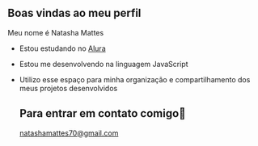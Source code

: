 ## Boas vindas ao meu perfil 

Meu nome é Natasha Mattes 

- Estou estudando no [Alura](https://www.alura.com.br)
- Estou me desenvolvendo na linguagem JavaScript
- Utilizo esse espaço para minha organização e compartilhamento dos meus projetos desenvolvidos

  ## Para entrar em contato comigo📧
  natashamattes70@gmail.com
